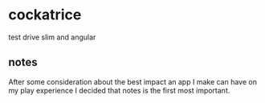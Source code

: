 cockatrice
======

test drive slim and angular

notes
------

After some consideration about the best impact an app I make can have on my play experience I decided that notes is the first most important.
